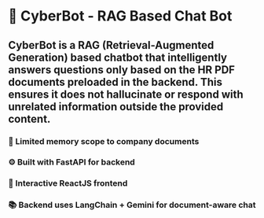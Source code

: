 # 🧠 CyberBot - RAG Based Chat Bot
## CyberBot is a RAG (Retrieval-Augmented Generation) based chatbot that intelligently answers questions only based on the HR PDF documents preloaded in the backend. This ensures it does not hallucinate or respond with unrelated information outside the provided content.

### 🔐 Limited memory scope to company documents

### ⚙️ Built with FastAPI for backend

### 💬 Interactive ReactJS frontend

### 📚 Backend uses LangChain + Gemini for document-aware chat


